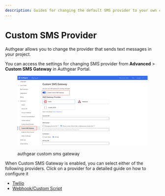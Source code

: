 ```yaml
---
description: Guides for changing the default SMS provider to your own custom provider
---
```


# Custom SMS Provider

Authgear allows you to change the provider that sends text messages in your project.

You can access the settings for changing SMS provider from **Advanced** > **Custom SMS Gateway** in Authgear Portal.

<figure><img src="../../.gitbook/assets/authgear-custom-sms.png" alt=""><figcaption><p>authgear custom sms gateway</p></figcaption></figure>

When Custom SMS Gateway is enabled, you can select either of the following providers. Click on a provider for a detailed guide on how to configure it

* [Twilio](twilio.md)
* [Webhook/Custom Script](webhook-custom-script.md)
